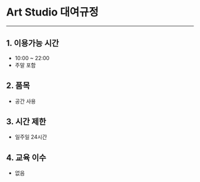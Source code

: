 # Art Studio 대여규정
- - -
## 1. 이용가능 시간
- 10:00 ~ 22:00
- 주말 포함

## 2. 품목
- 공간 사용

## 3. 시간 제한
- 일주일 24시간

## 4. **교육 이수**
- 없음